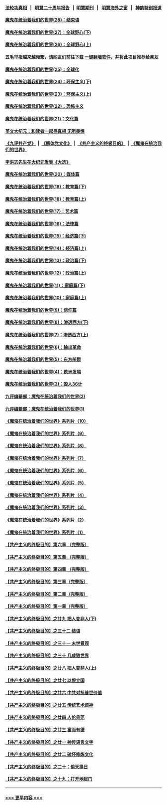 #### [法轮功真相](https://github.com/gfw-breaker/truth/blob/master/README.md?t=0) &nbsp;&nbsp;|&nbsp;&nbsp; [明慧二十周年报告](https://github.com/gfw-breaker/mh-reports/blob/master/README.md?t=0) &nbsp;&nbsp;|&nbsp;&nbsp;[明慧期刊](https://github.com/gfw-breaker/mh-qikan) &nbsp;&nbsp;|&nbsp;&nbsp; [明慧海外之窗](https://github.com/gfw-breaker/mh-news/blob/master/README.md?t=0) &nbsp;&nbsp;|&nbsp;&nbsp; [神韵特别报道](https://github.com/gfw-breaker/mh-news/blob/master/shenyun.md?t=0)
#### [魔鬼在统治着我们的世界(28)：结束语](../pages/nsc422/n10936246.md?t=07121301) 
#### [魔鬼在统治着我们的世界(27)：全球野心(下)](../pages/nsc422/n10928319.md?t=07121301) 
#### [魔鬼在统治着我们的世界(26)：全球野心(上)](../pages/nsc422/n10900318.md?t=07121301) 
#### 五毛举报越来越频繁，请网友们前往下载 [一键翻墙软件](https://github.com/gfw-breaker/ssr-accounts)，并将此项目推荐给亲友
#### [魔鬼在统治着我们的世界(25)：全球化](../pages/nsc422/n10788205.md?t=07121301) 
#### [魔鬼在统治着我们的世界(24)：环保主义(下)](../pages/nsc422/n10695307.md?t=07121301) 
#### [魔鬼在统治着我们的世界(23)：环保主义(上)](../pages/nsc422/n10688613.md?t=07121301) 
#### [魔鬼在统治着我们的世界(22)：恐怖主义](../pages/nsc422/n10614727.md?t=07121301) 
#### [魔鬼在统治着我们的世界(21)：文化篇](../pages/nsc422/n10597706.md?t=07121301) 
#### [英文大纪元：和读者一起寻真相 无所畏惧](../pages/nsc422/n12542027.md?t=07121301) 
#### [《九评共产党》](https://github.com/begood0513/9ping.md/blob/master/README.md) &nbsp;|&nbsp; [《解体党文化》](../../../../jtdwh.md/blob/master/README.md)  &nbsp;|&nbsp; [《共产主义的终极目的》](../../../../gczydzjmd.md/blob/master/README.md) &nbsp;|&nbsp; [《魔鬼在统治我们的世界》](../../../../mgztzwmdsj.md/blob/master/README.md) 
#### [李洪志先生在大纪元发表《大选》](../pages/nsc422/n12534746.md?t=07121301) 
#### [魔鬼在统治着我们的世界(20)：媒体篇](../pages/nsc422/n10586579.md?t=07121301) 
#### [魔鬼在统治着我们的世界(19)：教育篇(下)](../pages/nsc422/n10564808.md?t=07121301) 
#### [魔鬼在统治着我们的世界(18)：教育篇(上)](../pages/nsc422/n10526970.md?t=07121301) 
#### [魔鬼在统治着我们的世界(17)：艺术篇](../pages/nsc422/n10499093.md?t=07121301) 
#### [魔鬼在统治着我们的世界(16)：法律篇](../pages/nsc422/n10485969.md?t=07121301) 
#### [魔鬼在统治着我们的世界(15)：经济篇(下)](../pages/nsc422/n10469975.md?t=07121301) 
#### [魔鬼在统治着我们的世界(14)：经济篇(上)](../pages/nsc422/n10457370.md?t=07121301) 
#### [魔鬼在统治着我们的世界(13)：政治篇(下)](../pages/nsc422/n10448270.md?t=07121301) 
#### [魔鬼在统治着我们的世界(12)：政治篇(上)](../pages/nsc422/n10444576.md?t=07121301) 
#### [魔鬼在统治着我们的世界(11)：家庭篇(下)](../pages/nsc422/n10440961.md?t=07121301) 
#### [魔鬼在统治着我们的世界(10)：家庭篇(上)](../pages/nsc422/n10435448.md?t=07121301) 
#### [魔鬼在统治着我们的世界(9)：信仰篇](../pages/nsc422/n10432159.md?t=07121301) 
#### [魔鬼在统治着我们的世界(8)：渗透西方(下)](../pages/nsc422/n10429603.md?t=07121301) 
#### [魔鬼在统治着我们的世界(7)：渗透西方(上)](../pages/nsc422/n10426013.md?t=07121301) 
#### [魔鬼在统治着我们的世界(6)：输出革命](../pages/nsc422/n10421536.md?t=07121301) 
#### [魔鬼在统治着我们的世界(5)：东方杀戮](../pages/nsc422/n10417707.md?t=07121301) 
#### [魔鬼在统治着我们的世界(4)：欧洲发端](../pages/nsc422/n10414890.md?t=07121301) 
#### [魔鬼在统治着我们的世界(3)：毁人36计](../pages/nsc422/n10411583.md?t=07121301) 
#### [九评编辑部：魔鬼在统治着我们的世界(2)](../pages/nsc422/n10410036.md?t=07121301) 
#### [九评编辑部：魔鬼在统治着我们的世界(1)](../pages/nsc422/n10406825.md?t=07121301) 
#### [《魔鬼在统治着我们的世界》系列片（10）](../pages/nsc422/n12292670.md?t=07121301) 
#### [《魔鬼在统治着我们的世界》系列片（9）](../pages/nsc422/n12290859.md?t=07121301) 
#### [《魔鬼在统治着我们的世界》系列片（8）](../pages/nsc422/n12287445.md?t=07121301) 
#### [《魔鬼在统治着我们的世界》系列片（7）](../pages/nsc422/n12283425.md?t=07121301) 
#### [《魔鬼在统治着我们的世界》系列片（6）](../pages/nsc422/n12282314.md?t=07121301) 
#### [《魔鬼在统治着我们的世界》系列片（5）](../pages/nsc422/n12281419.md?t=07121301) 
#### [《魔鬼在统治着我们的世界》系列片（4）](../pages/nsc422/n12274024.md?t=07121301) 
#### [《魔鬼在统治着我们的世界》系列片（3）](../pages/nsc422/n12271322.md?t=07121301) 
#### [《魔鬼在统治着我们的世界》系列片（2）](../pages/nsc422/n12269049.md?t=07121301) 
#### [《魔鬼在统治着我们的世界》系列片（1）](../pages/nsc422/n12267575.md?t=07121301) 
#### [【共产主义的终极目的】第六章 （完整版）](../pages/nsc422/n11428913.md?t=07121301) 
#### [【共产主义的终极目的】第五章 （完整版）](../pages/nsc422/n11428912.md?t=07121301) 
#### [【共产主义的终极目的】第四章 （完整版）](../pages/nsc422/n11428907.md?t=07121301) 
#### [【共产主义的终极目的】第三章（完整版）](../pages/nsc422/n11428848.md?t=07121301) 
#### [【共产主义的终极目的】第二章（完整版）](../pages/nsc422/n11428831.md?t=07121301) 
#### [【共产主义的终极目的】第一章（完整版）](../pages/nsc422/n11417651.md?t=07121301) 
#### [【共产主义的终极目的】之廿九 把人变非人(下)](../pages/nsc422/n11344140.md?t=07121301) 
#### [【共产主义的终极目的】之三十二 结语](../pages/nsc422/n11360535.md?t=07121301) 
#### [【共产主义的终极目的】之三十一 末世景观](../pages/nsc422/n11351129.md?t=07121301) 
#### [【共产主义的终极目的】之三十 几成狼世界](../pages/nsc422/n11348280.md?t=07121301) 
#### [【共产主义的终极目的】之廿八 把人变非人(上)](../pages/nsc422/n11340492.md?t=07121301) 
#### [【共产主义的终极目的】之廿七 以恨立国](../pages/nsc422/n11336944.md?t=07121301) 
#### [【共产主义的终极目的】之廿六 中共对抗普世价值](../pages/nsc422/n11324785.md?t=07121301) 
#### [【共产主义的终极目的】之廿五 传统艺术颂神](../pages/nsc422/n11296396.md?t=07121301) 
#### [【共产主义的终极目的】之廿四 人伦典范](../pages/nsc422/n11296397.md?t=07121301) 
#### [【共产主义的终极目的】之廿三 富而有德](../pages/nsc422/n11283598.md?t=07121301) 
#### [【共产主义的终极目的】之廿一 神传语言文字](../pages/nsc422/n11263265.md?t=07121301) 
#### [【共产主义的终极目的】之廿二 破坏修炼文化](../pages/nsc422/n11245728.md?t=07121301) 
#### [【共产主义的终极目的】之二十：偷天换日](../pages/nsc422/n11238846.md?t=07121301) 
#### [【共产主义的终极目的】之十九：打开地狱门](../pages/nsc422/n11206376.md?t=07121301) 

----
#### [ >>> 更早内容 <<< ](../indexes/nsc422-earlier.md)
